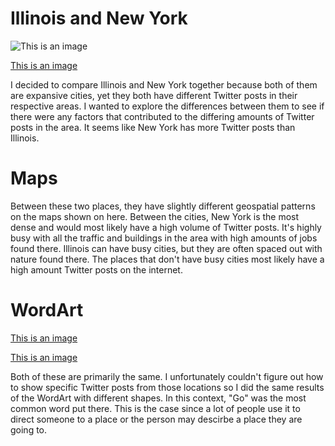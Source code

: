 # Illinois and New York
![This is an image](https://github.com/T3ch12et/T3ch12et.github.io/blob/main/Lab2/img/Chicagoarea.png)

[This is an image](https://github.com/T3ch12et/T3ch12et.github.io/blob/main/Lab2/img/NewYorkarea.png)

I decided to compare Illinois and New York together because both of them are expansive cities, yet they both have different Twitter posts in their respective areas. I wanted to explore the differences between them to see if there were any factors that contributed to the differing amounts of Twitter posts in the area. It seems like New York has more Twitter posts than Illinois.



# Maps
Between these two places, they have slightly different geospatial patterns on the maps shown on here. Between the cities, New York is the most dense and would most likely have a high volume of Twitter posts. It's highly busy with all the traffic and buildings in the area with high amounts of jobs found there. Illinois can have busy cities, but they are often spaced out with nature found there. The places that don't have busy cities most likely have a high amount Twitter posts on the internet.

# WordArt
[This is an image](https://github.com/T3ch12et/T3ch12et.github.io/blob/main/Lab2/img/Word%20Art%201%20copy.png)

[This is an image](https://github.com/T3ch12et/T3ch12et.github.io/blob/main/Lab2/img/Word%20Art%201%20(2)%20copy.png)

Both of these are primarily the same. I unfortunately couldn't figure out how to show specific Twitter posts from those locations so I did the same results of the WordArt with different shapes. In this context, "Go" was the most common word put there. This is the case since a lot of people use it to direct someone to a place or the person may descirbe a place they are going to.
